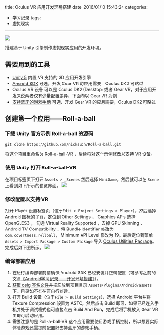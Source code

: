 title: Oculus VR 应用开发环境搭建
date: 2016/01/10 15:43:24
categories:
- 学习记录
tags:
- 虚拟现实

---
![](https://image.covertness.me/vr_yingyongkaifahuanjindajian_samsung-gear-vr.jpg)

搭建基于 Unity 引擎制作虚拟现实应用的开发环境。
<!-- more -->

## 需要用到的工具
- [Unity 5](http://unity3d.com/cn/get-unity/download?ref=personal) 内置 VR 支持的 3D 应用开发引擎
- [Android SDK](http://developer.android.com/sdk/installing/index.html?pkg=tools) 可选，开发 Gear VR 的应用需要，Oculus DK2 可略过
- Oculus VR 设备 可以是 Oculus DK2 (Desktop) 或者 Gear VR，对于应用开发来说两者仅有少量配置差异，下面均以 Gear VR 为例
- [支持蓝牙的游戏手柄](https://support.oculus.com/hc/en-us/articles/205698678-Bluetooth-Gamepads-controllers-for-Gear-VR) 可选，开发 Gear VR 的应用需要，Oculus DK2 可略过

## 创建第一个应用——Roll-a-ball
### 下载 Unity 官方示例 Roll-a-ball 的源码
```
git clone https://github.com/nicksuch/Roll-a-ball.git
```

将这个项目重命名为 Roll-a-ball-VR ，后续将对这个示例修改以支持 VR 设备。

### 使用 Unity 打开 Roll-a-ball-VR
在项目标签页下打开 `Assets > _Scenes` 然后选择 `MiniGame`，然后就可以在 `Scene` 上看到如下所示的预览界面。
![](https://image.covertness.me/vr_yingyongkaifahuanjindajian_1.PNG)

### 修改配置以支持 VR
打开 Player 设置标签页（位于`Edit > Project Settings > Player`），然后选择 Android 图标的子页，定位到 Other Settings ， Graphics APIs 选择 OpenGLES3 ， 勾选 Virtual Reality Supported ，去掉 GPU Skinning 、 Android TV Compatibility ，将 Bundle Identifier 修改为 `com.covertness.rollball`， Minimum API Level 修改为 19。最后定位到菜单 `Assets > Import Package > Custom Package` 导入 [Oculus Utilities Package](https://developer.oculus.com/downloads/game-engines/0.1.3.0-beta/Oculus_Utilities_for_Unity_5/)。完成后如下图所示。
![](https://image.covertness.me/vr_yingyongkaifahuanjindajian_2.PNG)

### 编译部署应用
1. 在进行编译部署前请确保 Android SDK 已经安装并正确配置（可参考之前的文章[《Android学习记录——开发环境搭建》](http://covertness.me/2015/03/28/Android学习记录——开发环境搭建/)）。
2. [获取 osig 签名文件](https://developer.oculus.com/osig/)并把它放到项目目录 `Assets/Plugins/Android/assets` 下，目录如不存在可自行创建。
3. 打开 Build 设置（位于`File > Build Settings`），选择 Android 平台并将 Texture Compression 设置为 ASTC，然后点击 Build 即可，如果已经连入手机并处于调试模式也可直接点击 Build And Run，完成后将手机放入 Gear VR 里即可启动应用。
4. 需要注意的是 Roll-a-ball-VR 这个应用需要使用游戏手柄控制，所以想要实际体验游戏还需提前配置好支持蓝牙的游戏手柄。
